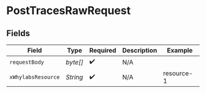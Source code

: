 # PostTracesRawRequest


## Fields

| Field              | Type               | Required           | Description        | Example            |
| ------------------ | ------------------ | ------------------ | ------------------ | ------------------ |
| `requestBody`      | *byte[]*           | :heavy_check_mark: | N/A                |                    |
| `xWhylabsResource` | *String*           | :heavy_check_mark: | N/A                | resource-1         |